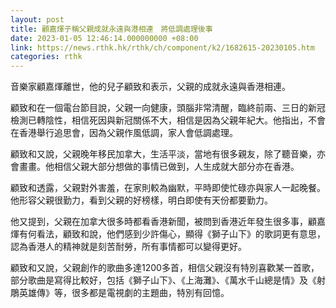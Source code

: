 ```yaml
---
layout: post
title: 顧嘉煇子稱父親成就永遠與港相連　將低調處理後事
date: 2023-01-05 12:46:14.000000000 +08:00
link: https://news.rthk.hk/rthk/ch/component/k2/1682615-20230105.htm
categories: rthk
---
```


音樂家顧嘉煇離世，他的兒子顧致和表示，父親的成就永遠與香港相連。

顧致和在一個電台節目說，父親一向健康，頭腦非常清醒，臨終前兩、三日的新冠檢測已轉陰性，相信死因與新冠關係不大，相信是因為父親年紀大。他指出，不會在香港舉行追思會，因為父親作風低調，家人會低調處理。

顧致和又說，父親晚年移民加拿大，生活平淡，當地有很多親友，除了聽音樂，亦會畫畫。他相信父親大部分想做的事情已做到，人生成就大部分亦在香港。

顧致和透露，父親對外害羞，在家則較為幽默，平時即使忙碌亦與家人一起晚餐。他形容父親很勤力，看到父親的好榜樣，明白即使有天份都要勤力。

他又提到，父親在加拿大很多時都看香港新聞，被問到香港近年發生很多事，顧嘉煇有何看法，顧致和說，他們感到少許傷心，顯得《獅子山下》的歌詞更有意思，認為香港人的精神就是刻苦耐勞，所有事情都可以變得更好。

顧致和又說，父親創作的歌曲多達1200多首，相信父親沒有特別喜歡某一首歌，部分歌曲是寫得比較好，包括《獅子山下》、《上海灘》、《萬水千山總是情》及《射鵰英雄傳》等，很多都是電視劇的主題曲，特別有回憶。
